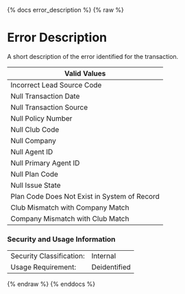 {% docs error_description %}
{% raw %}

<a name="error_description"></a>
# Error Description
A short description of the error identified for the transaction. 

|                 Valid Values                  |
|     ------------------------------------      |
| Incorrect Lead Source Code                    |
| Null Transaction Date                         |
| Null Transaction Source                       |
| Null Policy Number                            |
| Null Club Code                                |
| Null Company                                  |
| Null Agent ID                                 |
| Null Primary Agent ID                         |
| Null Plan Code                                |
| Null Issue State                              |
| Plan Code Does Not Exist in System of Record  |
| Club Mismatch with Company Match              |
| Company Mismatch with Club Match              |

### Security and Usage Information
|     |     |
| --- | --- |
| Security Classification: | Internal |
| Usage Requirement:       | Deidentified |

{% endraw %}
{% enddocs %}
